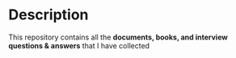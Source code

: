 # Description

This repository contains all the **documents, books, and interview questions & answers** that I have collected 

